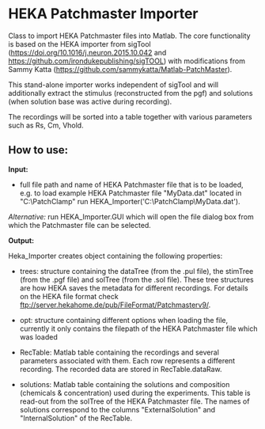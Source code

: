 # HEKA Patchmaster Importer

Class to import HEKA Patchmaster files into Matlab.
The core functionality is based on the HEKA importer from sigTool (https://doi.org/10.1016/j.neuron.2015.10.042 and https://github.com/irondukepublishing/sigTOOL) with modifications from Sammy Katta (https://github.com/sammykatta/Matlab-PatchMaster).

This stand-alone importer works independent of sigTool and will additionally extract the stimulus (reconstructed from the pgf) and solutions (when solution base was active during recording). 

The recordings will be sorted into a table together with various parameters such as Rs, Cm, Vhold. 

 ## How to use:
**Input:**
- full file path and name of HEKA Patchmaster file that is to be loaded, e.g.
to load example HEKA Patchmaster file "MyData.dat" located in "C:\PatchClamp\" run HEKA_Importer('C:\PatchClamp\MyData.dat').

*Alternative:* run HEKA_Importer.GUI which will open the file dialog box from which the Patchmaster file can be selected.

**Output:**

Heka_Importer creates object containing the following properties:

- trees: structure containing the dataTree (from the .pul file), the stimTree (from the .pgf file) and solTree (from the .sol file). These tree structures are how HEKA saves the metadata for different recordings. For details on the HEKA file format check ftp://server.hekahome.de/pub/FileFormat/Patchmasterv9/.

- opt: structure containing different options when loading the file, currently it only contains the filepath of the HEKA Patchmaster file which was loaded

- RecTable: Matlab table containing the recordings and several parameters associated with them. Each row represents a different recording. The recorded data are stored in RecTable.dataRaw. 

- solutions: Matlab table containing the solutions and composition (chemicals & concentration) used during the experiments. This table is read-out from the solTree of the HEKA Patchmaster file. The names of solutions correspond to the columns "ExternalSolution" and "InternalSolution" of the RecTable. 
